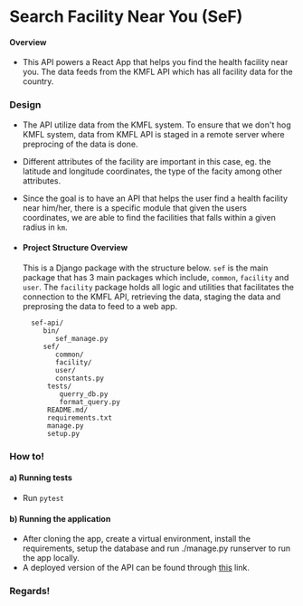 
# Search Facility Near You (SeF)

#### Overview

- This API powers a React App that helps you find the health facility near you. The data feeds from the KMFL API which has all facility data for the country.

### Design

-  The API utilize data from the KMFL system. To ensure that we don't hog KMFL system, data from KMFL API is staged in a remote server where preprocing of the data is done.
- Different attributes of the facility are important in this case, eg. the latitude and longitude coordinates, the type of the facity among other attributes.
- Since the goal is to have an API that helps the user find a health facility near him/her, there is a specific module that given the users coordinates, we are able to find the facilities that falls within a given radius in `km`.
-
	#### Project Structure Overview
  This is a Django package with the structure below. `sef` is the main package that has 3 main packages which include, `common`, `facility` and `user`. The `facility` package  holds all logic and utilities that facilitates the connection to the KMFL API, retrieving the data, staging the data and preprosing the data to feed to a web app.

		sef-api/
		   bin/
		      sef_manage.py
		   sef/
		      common/
		      facility/
		      user/
		      constants.py
			tests/
			   querry_db.py
			   format_query.py
			README.md/
			requirements.txt
			manage.py
			setup.py


### How to!
#### a) Running tests
-	Run `pytest`
#### b) Running the application
-	After cloning the app, create a virtual environment, install the requirements, setup the database and run ./manage.py runserver to run the app locally.
-	A deployed version of the API can be found through [this](https://api.sef.cislunar.co/v1/facility/facilities/) link.

### Regards!
